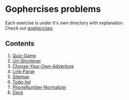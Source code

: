 # Gophercises problems

Each exercise is under it's own directory with explanation.  
Check out [gophercises](https://gophercises.com/)  

## Contents
1. [Quiz-Game](quiz-game/)
2. [Url-Shortener](urlshort/)
3. [Choose-Your-Own-Adventure](cyoa/)
4. [Link-Parse](link-parse/)
5. [Sitemap](sitemap/)
6. [Todo-list](task/)
7. [PhoneNumber-Normalizer](phone/)
8. [Deck](deck/)
